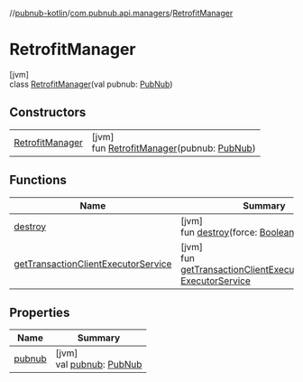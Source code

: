 //[pubnub-kotlin](../../../index.md)/[com.pubnub.api.managers](../index.md)/[RetrofitManager](index.md)

# RetrofitManager

[jvm]\
class [RetrofitManager](index.md)(val pubnub: [PubNub](../../com.pubnub.api/-pub-nub/index.md))

## Constructors

| | |
|---|---|
| [RetrofitManager](-retrofit-manager.md) | [jvm]<br>fun [RetrofitManager](-retrofit-manager.md)(pubnub: [PubNub](../../com.pubnub.api/-pub-nub/index.md)) |

## Functions

| Name | Summary |
|---|---|
| [destroy](destroy.md) | [jvm]<br>fun [destroy](destroy.md)(force: [Boolean](https://kotlinlang.org/api/latest/jvm/stdlib/kotlin/-boolean/index.html) = false) |
| [getTransactionClientExecutorService](get-transaction-client-executor-service.md) | [jvm]<br>fun [getTransactionClientExecutorService](get-transaction-client-executor-service.md)(): [ExecutorService](https://docs.oracle.com/javase/8/docs/api/java/util/concurrent/ExecutorService.html) |

## Properties

| Name | Summary |
|---|---|
| [pubnub](pubnub.md) | [jvm]<br>val [pubnub](pubnub.md): [PubNub](../../com.pubnub.api/-pub-nub/index.md) |
